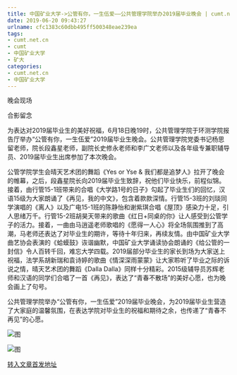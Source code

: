 ```yaml
---
title: 中国矿业大学->公管有你，一生伍爱——公共管理学院举办2019届毕业晚会 | cumt.net.cn
date: 2019-06-20 09:43:27
urlname: cfc1383c60dbb495ff500348eae239ea
tags: 
- cumt.net.cn
- cumt
- 中国矿业大学
- 矿大
categories:
- cumt.net.cn
- 中国矿业大学
---
```



晚会现场

合影留念

为表达对2019届毕业生的美好祝福，6月18日晚19时，公共管理学院于环测学院报告厅举办“公管有你，一生伍爱”2019届毕业生晚会。公共管理学院党委书记杨思留老师，院长段鑫星老师，副院长史修永老师和李广文老师以及各年级专兼职辅导员、2019届毕业生出席参加了本次晚会。

公管学院学生会晴天艺术团的舞蹈《Yes or Yse & 我们都是追梦人》拉开了晚会的帷幕，之后，段鑫星院长向2019届毕业生致辞，祝他们毕业快乐，前程似锦。接着，由行管15-1班带来的合唱《大学路1号的日子》勾起了毕业生们的回忆，汉语15级为大家朗诵了《再见，我的中文》，包含着款款深情。行管15-3班的刘琰同学演唱的《离人》以及广电15-1班的陈静怡和谢紫琪合唱《屋顶》感染力十足，引人思绪万千。行管15-2班胡昊天带来的歌曲《红日+同桌的你》让人感受到公管学子的活力。接着，一曲由马逍遥老师歌唱的《愿得一人心》将全场氛围推到了高潮，马老师还表达了对毕业生的期许，等待十年归来，再续友情。由中国矿业大学曲艺协会表演的《蛤蟆鼓》诙谐幽默，中国矿业大学诵读协会朗诵的《给公管的一封信》令人百转千回，难忘大学四载。2019届部分毕业生的家长到场为大家送上祝福，法学系胡新瑞和袁诗婷的歌曲《情深深雨蒙蒙》让大家聆听了毕业之际的诉说之情，晴天艺术团的舞蹈《Dalla Dalla》同样十分精彩。2015级辅导员苏辉老师和汉语的同学们合唱了一首《再见》，表达了“青春不散场”的美好心愿，也为晚会画上了句号。

公共管理学院举办“公管有你，一生伍爱”2019届毕业晚会，为2019届毕业生营造了大家庭的温馨氛围，在表达学院对毕业生的祝福和期待之余，也传递了“青春不再见”的心愿。



![图](http://xwzx.cumt.edu.cn/_upload/article/images/96/b8/42648c53488aa5015d20a414ea5d/28375797-32e4-4325-8ee5-a7f8e5980167.jpg)

![图](http://xwzx.cumt.edu.cn/_upload/article/images/96/b8/42648c53488aa5015d20a414ea5d/ae0dd72d-cb73-4055-add2-58ed410ef252.jpg)

[转入文章首发地址](http://xwzx.cumt.edu.cn/16/d5/c523a530133/page.htm)